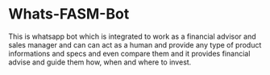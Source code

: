 # Whats-FASM-Bot
This is whatsapp bot which is integrated to work as a financial advisor and sales manager and can can act as a human and provide any type of product informations and specs and even compare them and it provides financial advise and guide them how, when and where to invest. 
